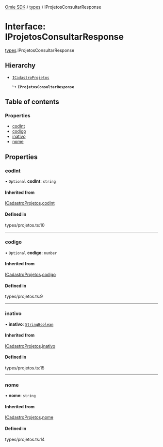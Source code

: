 [Omie SDK](../README.md) / [types](../modules/types.md) / IProjetosConsultarResponse

# Interface: IProjetosConsultarResponse

[types](../modules/types.md).IProjetosConsultarResponse

## Hierarchy

- [`ICadastroProjetos`](types.ICadastroProjetos.md)

  ↳ **`IProjetosConsultarResponse`**

## Table of contents

### Properties

- [codInt](types.IProjetosConsultarResponse.md#codint)
- [codigo](types.IProjetosConsultarResponse.md#codigo)
- [inativo](types.IProjetosConsultarResponse.md#inativo)
- [nome](types.IProjetosConsultarResponse.md#nome)

## Properties

### codInt

• `Optional` **codInt**: `string`

#### Inherited from

[ICadastroProjetos](types.ICadastroProjetos.md).[codInt](types.ICadastroProjetos.md#codint)

#### Defined in

types/projetos.ts:10

___

### codigo

• `Optional` **codigo**: `number`

#### Inherited from

[ICadastroProjetos](types.ICadastroProjetos.md).[codigo](types.ICadastroProjetos.md#codigo)

#### Defined in

types/projetos.ts:9

___

### inativo

• **inativo**: [`StringBoolean`](../modules/types.md#stringboolean)

#### Inherited from

[ICadastroProjetos](types.ICadastroProjetos.md).[inativo](types.ICadastroProjetos.md#inativo)

#### Defined in

types/projetos.ts:15

___

### nome

• **nome**: `string`

#### Inherited from

[ICadastroProjetos](types.ICadastroProjetos.md).[nome](types.ICadastroProjetos.md#nome)

#### Defined in

types/projetos.ts:14
